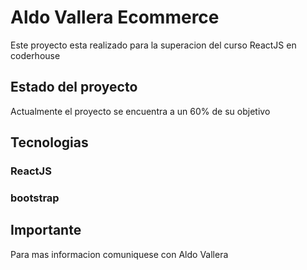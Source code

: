 # Aldo Vallera Ecommerce

Este proyecto esta realizado para la superacion del curso ReactJS en coderhouse

## Estado del proyecto

Actualmente el proyecto se encuentra a un 60% de su objetivo

## Tecnologias

### ReactJS
### bootstrap

## Importante

Para mas informacion comuniquese con Aldo Vallera
